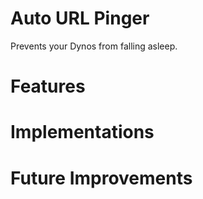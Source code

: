 <h1>Auto URL Pinger</h1>
<p>Prevents your Dynos from falling asleep.</p>
<h1>Features</h1>
<h1>Implementations</h1>
<h1>Future Improvements</h1>
